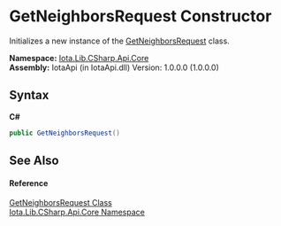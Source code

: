 # GetNeighborsRequest Constructor 
 

Initializes a new instance of the <a href="T_Iota_Lib_CSharp_Api_Core_GetNeighborsRequest">GetNeighborsRequest</a> class.

**Namespace:**&nbsp;<a href="N_Iota_Lib_CSharp_Api_Core">Iota.Lib.CSharp.Api.Core</a><br />**Assembly:**&nbsp;IotaApi (in IotaApi.dll) Version: 1.0.0.0 (1.0.0.0)

## Syntax

**C#**<br />
``` C#
public GetNeighborsRequest()
```


## See Also


#### Reference
<a href="T_Iota_Lib_CSharp_Api_Core_GetNeighborsRequest">GetNeighborsRequest Class</a><br /><a href="N_Iota_Lib_CSharp_Api_Core">Iota.Lib.CSharp.Api.Core Namespace</a><br />